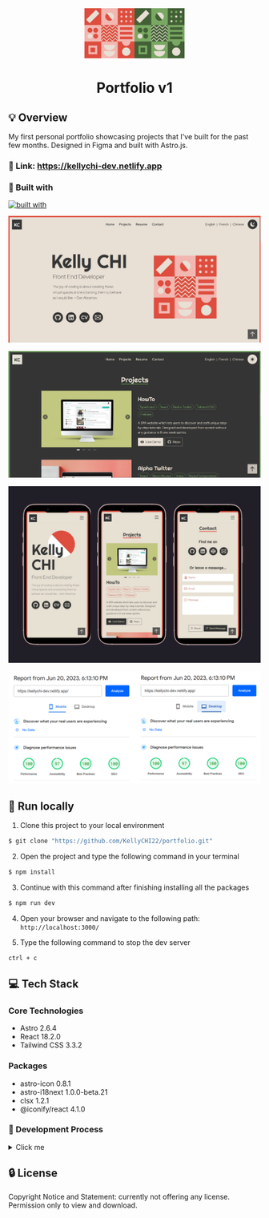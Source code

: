 <div align="center">
  <img width="100" src="src/icons/desktop_bg_light.svg" /><img width="100" src="src/icons/desktop_bg_dark.svg" />

# Portfolio v1

</div>

## 💡 Overview

My first personal portfolio showcasing projects that I've built for the past few months. Designed in Figma and built with Astro.js.

### 👀 Link: https://kellychi-dev.netlify.app

### 🧩 Built with

[![built with](https://skillicons.dev/icons?i=figma,astro,ts,react,redux,tailwind)](https://skillicons.dev)

![](public/screenshots/Screenshot_1.jpg)

![](public/screenshots/Screenshot_2.jpg)

![](public/screenshots/mobile-preview.png)

![](public/screenshots/performance.png)

## 🚀 Run locally

1. Clone this project to your local environment

```bash
$ git clone "https://github.com/KellyCHI22/portfolio.git"
```

2. Open the project and type the following command in your terminal

```bash
$ npm install
```

3. Continue with this command after finishing installing all the packages

```bash
$ npm run dev
```

4. Open your browser and navigate to the following path: `http://localhost:3000/`

5. Type the following command to stop the dev server

```bash
ctrl + c
```

## 💻 Tech Stack

### Core Technologies

- Astro 2.6.4
- React 18.2.0
- Tailwind CSS 3.3.2

### Packages

- astro-icon 0.8.1
- astro-i18next 1.0.0-beta.21
- clsx 1.2.1
- @iconify/react 4.1.0

### 🤯 Development Process

<details>
<summary>Click me</summary>

#### Design file

![](public/screenshots/design_file.jpg)

</details>

## 🔒 License

Copyright Notice and Statement: currently not offering any license. Permission only to view and download.
